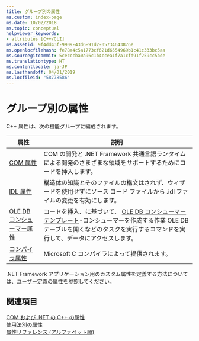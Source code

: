```yaml
---
title: グループ別の属性
ms.custom: index-page
ms.date: 10/02/2018
ms.topic: conceptual
helpviewer_keywords:
- attributes [C++/CLI]
ms.assetid: 9f4dd43f-9909-43d6-91d2-05734643876e
ms.openlocfilehash: fe78a4c5a1773cf621d6554969b1c41c333bc5aa
ms.sourcegitcommit: 5cecccba0a96c1b4ccea1f7a1cfd91f259cc5bde
ms.translationtype: HT
ms.contentlocale: ja-JP
ms.lasthandoff: 04/01/2019
ms.locfileid: "58778586"
---
```

# <a name="attributes-by-group"></a>グループ別の属性

C++ 属性は、次の機能グループに編成されます。

|属性|説明|
|---------------|-----------------|
|[COM 属性](com-attributes.md)|COM の開発と .NET Framework 共通言語ランタイムによる開発のさまざまな領域をサポートするためにコードを挿入します。|
|[IDL 属性](idl-attributes.md)|構造体の知識とそのファイルの構文はされず、ウィザードを使用せずにソース コード ファイルから .idl ファイルの変更を有効にします。|
|[OLE DB コンシューマー属性](ole-db-consumer-attributes.md)|コードを挿入、に基づいて、 [OLE DB コンシューマー テンプレート](../../data/oledb/ole-db-consumer-templates-reference.md)-コンシューマーを作成する作業 OLE DB テーブルを開くなどのタスクを実行するコマンドを実行して、データにアクセスします。|
|[コンパイラ属性](compiler-attributes.md)|Microsoft C コンパイラによって提供されます。|

.NET Framework アプリケーション用のカスタム属性を定義する方法については、[ユーザー定義の属性](../../extensions/user-defined-attributes-cpp-component-extensions.md)を参照してください。

## <a name="see-also"></a>関連項目

[COM および .NET の C++ の属性](cpp-attributes-com-net.md)<br/>
[使用法別の属性](attributes-by-usage.md)<br/>
[属性リファレンス (アルファベット順)](attributes-alphabetical-reference.md)